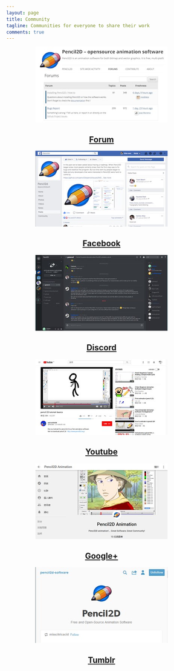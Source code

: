 ```yaml
---
layout: page
title: Community
tagline: Communities for everyone to share their work
comments: true
---
```


<div class="tiles" style="text-align:center">
  <div class="community-tile">
    <a href="https://www.pencil2d.org/?post_type=forum" target="_blank"><img src="/images/community-forum.jpg"></a>
    <a href="https://www.pencil2d.org/?post_type=forum" target="_blank"><h2 class="post-title">Forum</h2></a>
  </div>

  <div class="community-tile">
    <a href="https://www.facebook.com/pencil2dsoft/" target="_blank"><img src="/images/community-facebook.jpg"></a>
    <a href="https://www.facebook.com/pencil2dsoft/" target="_blank"><h2 class="post-title">Facebook</h2></a>
  </div>

  <div class="community-tile">
    <a href="https://discord.gg/8FxdV2g" target="_blank"><img src="/images/community-discord.jpg"></a>
    <a href="https://discord.gg/8FxdV2g" target="_blank"><h2 class="post-title">Discord</h2></a>
  </div>

  <div class="community-tile">
  <a href="https://www.youtube.com/results?sp=CAJQFA%253D%253D&search_query=Pencil2D" target="_blank"><img src="/images/community-youtube.jpg"></a>
    <a href="https://www.youtube.com/results?sp=CAJQFA%253D%253D&search_query=Pencil2D" target="_blank"><h2 class="post-title">Youtube</h2></a>
  </div>

  <div class="community-tile">
    <a href="https://plus.google.com/communities/101311036131376070915" target="_blank"><img src="/images/community-googleplus.jpg"></a>
    <a href="https://plus.google.com/communities/101311036131376070915" target="_blank"><h2 class="post-title">Google+</h2></a>
  </div>

  <div class="community-tile">
    <a href="https://www.tumblr.com/tagged/pencil2d" target="_blank"><img src="/images/community-tumblr.jpg"></a>
    <a href="https://www.tumblr.com/tagged/pencil2d" target="_blank"><h2 class="post-title">Tumblr</h2></a>
  </div>

</div>
<div style="clear:both"></div>